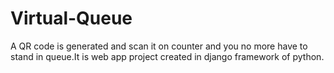 # Virtual-Queue
A QR code is generated and scan it on counter and you no more have to stand in queue.It is web app project created in django framework of python.
